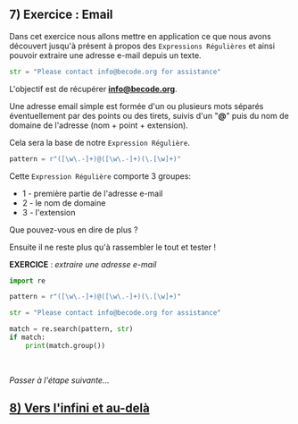 ## 7) Exercice : Email
Dans cet exercice nous allons mettre en application ce que nous avons découvert jusqu'à présent à propos des `Expressions Régulières` et ainsi pouvoir extraire une adresse e-mail depuis un texte.

```python
str = "Please contact info@becode.org for assistance"
```

L'objectif est de récupérer **info@becode.org**.

Une adresse email simple est formée d'un ou plusieurs mots séparés éventuellement par des points ou des tirets, suivis d'un "**@**" puis du nom de domaine de l'adresse (nom + point + extension).

Cela sera la base de notre `Expression Régulière`.

```python
pattern = r"([\w\.-]+)@([\w\.-]+)(\.[\w]+)"
```

Cette `Expression Régulière` comporte 3 groupes:
- 1 - première partie de l'adresse e-mail
- 2 - le nom de domaine
- 3 - l'extension

Que pouvez-vous en dire de plus ?

Ensuite il ne reste plus qu'à rassembler le tout et tester !

**EXERCICE** : *extraire une adresse e-mail*

```python
import re

pattern = r"([\w\.-]+)@([\w\.-]+)(\.[\w]+)"

str = "Please contact info@becode.org for assistance"

match = re.search(pattern, str)
if match:
    print(match.group())
```

<br>

*Passer à l'étape suivante...*
## [8) Vers l'infini et au-delà](./regex-py-08.md)
